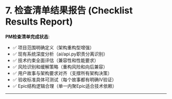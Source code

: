 # 7. 检查清单结果报告 (Checklist Results Report)

**PM检查清单完成状态**:
- ✅ 项目范围明确定义（架构重构型增强）
- ✅ 现有系统深度分析（ai/api.py职责分离识别）
- ✅ 技术约束全面评估（兼容性和性能要求）
- ✅ 风险识别和缓解策略（重构风险和向后兼容）
- ✅ 用户故事与架构要求对齐（支撑所有架构决策）
- ✅ 验收标准具体可测试（每个故事都有明确IV验证）
- ✅ Epic结构逻辑合理（单一内聚Epic适合技术依赖）

---
